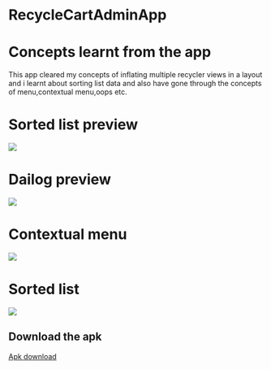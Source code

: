 # RecycleCartAdminApp

# Concepts learnt from the app
This app cleared my concepts of inflating multiple recycler views in a layout and i learnt about sorting list data and also have gone through the concepts of menu,contextual menu,oops etc.
# Sorted list preview
![](https://github.com/Swapnil7000/ProductRecyclerView/blob/main/Screenshots/sorted_list.jpeg)
# Dailog preview
![](https://github.com/Swapnil7000/ProductRecyclerView/blob/main/Screenshots/dialog.jpeg)
# Contextual menu
![](https://github.com/Swapnil7000/ProductRecyclerView/blob/main/Screenshots/contextual_menu.jpeg)
# Sorted list
![](https://github.com/Swapnil7000/ProductRecyclerView/blob/main/Screenshots/sorted_list.jpeg)
## Download the apk

[Apk download](https://github.com/Swapnil7000/ProductRecyclerView/releases/download/admin_app_0.5/app-debug.apk "Apk of admin ecom")